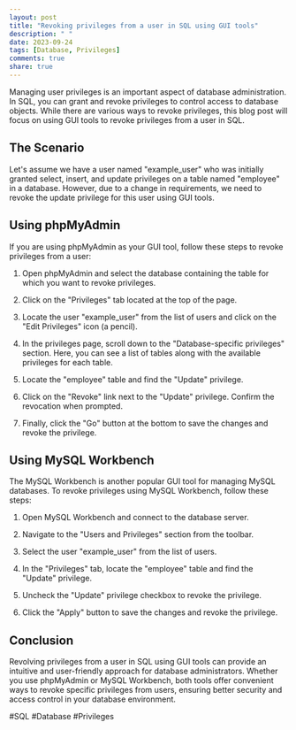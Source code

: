 ```yaml
---
layout: post
title: "Revoking privileges from a user in SQL using GUI tools"
description: " "
date: 2023-09-24
tags: [Database, Privileges]
comments: true
share: true
---
```


Managing user privileges is an important aspect of database administration. In SQL, you can grant and revoke privileges to control access to database objects. While there are various ways to revoke privileges, this blog post will focus on using GUI tools to revoke privileges from a user in SQL.

## The Scenario

Let's assume we have a user named "example_user" who was initially granted select, insert, and update privileges on a table named "employee" in a database. However, due to a change in requirements, we need to revoke the update privilege for this user using GUI tools.

## Using phpMyAdmin

If you are using phpMyAdmin as your GUI tool, follow these steps to revoke privileges from a user:

1. Open phpMyAdmin and select the database containing the table for which you want to revoke privileges.

2. Click on the "Privileges" tab located at the top of the page.

3. Locate the user "example_user" from the list of users and click on the "Edit Privileges" icon (a pencil).

4. In the privileges page, scroll down to the "Database-specific privileges" section. Here, you can see a list of tables along with the available privileges for each table.

5. Locate the "employee" table and find the "Update" privilege. 

6. Click on the "Revoke" link next to the "Update" privilege. Confirm the revocation when prompted.

7. Finally, click the "Go" button at the bottom to save the changes and revoke the privilege.

## Using MySQL Workbench

The MySQL Workbench is another popular GUI tool for managing MySQL databases. To revoke privileges using MySQL Workbench, follow these steps:

1. Open MySQL Workbench and connect to the database server.

2. Navigate to the "Users and Privileges" section from the toolbar.

3. Select the user "example_user" from the list of users.

4. In the "Privileges" tab, locate the "employee" table and find the "Update" privilege.

5. Uncheck the "Update" privilege checkbox to revoke the privilege.

6. Click the "Apply" button to save the changes and revoke the privilege.

## Conclusion

Revolving privileges from a user in SQL using GUI tools can provide an intuitive and user-friendly approach for database administrators. Whether you use phpMyAdmin or MySQL Workbench, both tools offer convenient ways to revoke specific privileges from users, ensuring better security and access control in your database environment.

#SQL #Database #Privileges